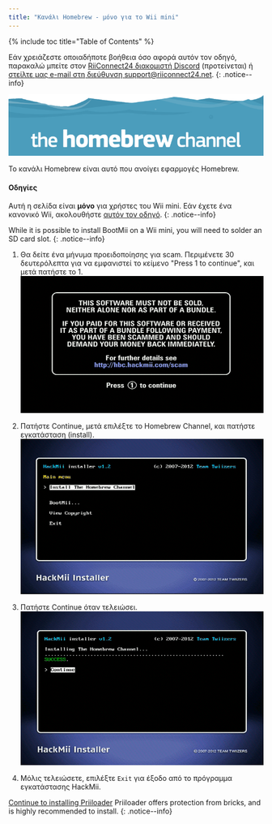 ```yaml
---
title: "Κανάλι Homebrew - μόνο για το Wii mini"
---
```


{% include toc title="Table of Contents" %}

Εάν χρειάζεστε οποιαδήποτε βοήθεια όσο αφορά αυτόν τον οδηγό, παρακαλώ μπείτε στον [RiiConnect24 διακομιστή Discord](https://discord.gg/b4Y7jfD) (προτείνεται) ή [στείλτε μας e-mail στη διεύθυνση support@riiconnect24.net](mailto:support@riiconnect24.net).
{: .notice--info}

![Εικονίδιο HBC](/images/hbc.png)

Το κανάλι Homebrew είναι αυτό που ανοίγει εφαρμογές Homebrew.

#### Οδηγίες
Αυτή η σελίδα είναι **μόνο** για χρήστες του Wii mini. Εάν έχετε ένα κανονικό Wii, ακολουθήστε [αυτόν τον οδηγό](hbc).
{: .notice--info}

While it is possible to install BootMii on a Wii mini, you will need to solder an SD card slot.
{: .notice--info}

1. Θα δείτε ένα μήνυμα προειδοποίησης για scam. Περιμένετε 30 δευτερόλεπτα για να εμφανιστεί το κείμενο "Press 1 to continue", και μετά πατήστε το 1. ![Οθόνη Scam](/images/Wii/ScamScreen.png)

1. Πατήστε Continue, μετά επιλέξτε το Homebrew Channel, και πατήστε εγκατάσταση (install). ![Εγκαταστήσετε το Κανάλι Homebrew](/images/Wii/InstallHomebrewChannel.png)

1. Πατήστε Continue όταν τελειώσει. ![Επιτυχία Εγκατάστασης του Καναλιού Homebrew](/images/Wii/SuccessHBC.png)


1. Μόλις τελειώσετε, επιλέξτε `Exit` για έξοδο από το πρόγραμμα εγκατάστασης HackMii.

[Continue to installing Priiloader](priiloader) Priiloader offers protection from bricks, and is highly recommended to install.
{: .notice--info}
